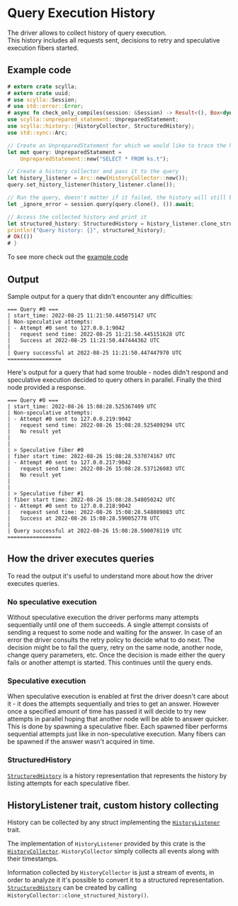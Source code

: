 # Query Execution History

The driver allows to collect history of query execution.\
This history includes all requests sent, decisions to retry and speculative execution fibers started.

## Example code

```rust
# extern crate scylla;
# extern crate uuid;
# use scylla::Session;
# use std::error::Error;
# async fn check_only_compiles(session: &Session) -> Result<(), Box<dyn Error>> {
use scylla::unprepared_statement::UnpreparedStatement;
use scylla::history::{HistoryCollector, StructuredHistory};
use std::sync::Arc;

// Create an UnpreparedStatement for which we would like to trace the history of its execution
let mut query: UnpreparedStatement =
    UnpreparedStatement::new("SELECT * FROM ks.t");

// Create a history collector and pass it to the query
let history_listener = Arc::new(HistoryCollector::new());
query.set_history_listener(history_listener.clone());

// Run the query, doesn't matter if it failed, the history will still be saved
let _ignore_error = session.query(query.clone(), ()).await;

// Access the collected history and print it
let structured_history: StructuredHistory = history_listener.clone_structured_history();
println!("Query history: {}", structured_history);
# Ok(())
# }
```
To see more check out the [example code](https://github.com/scylladb/scylla-rust-driver/blob/main/examples/query_history.rs)

## Output

Sample output for a query that didn't encounter any difficulties:
```none
=== Query #0 ===
| start_time: 2022-08-25 11:21:50.445075147 UTC
| Non-speculative attempts:
| - Attempt #0 sent to 127.0.0.1:9042
|   request send time: 2022-08-25 11:21:50.445151628 UTC
|   Success at 2022-08-25 11:21:50.447444362 UTC
|
| Query successful at 2022-08-25 11:21:50.447447970 UTC
=================
```

Here's output for a query that had some trouble - nodes didn't respond and speculative execution decided to query others in parallel.
Finally the third node provided a response.
```none
=== Query #0 ===
| start_time: 2022-08-26 15:08:28.525367409 UTC
| Non-speculative attempts:
| - Attempt #0 sent to 127.0.0.219:9042
|   request send time: 2022-08-26 15:08:28.525409294 UTC
|   No result yet
|
|
| > Speculative fiber #0
| fiber start time: 2022-08-26 15:08:28.537074167 UTC
| - Attempt #0 sent to 127.0.0.217:9042
|   request send time: 2022-08-26 15:08:28.537126083 UTC
|   No result yet
|
|
| > Speculative fiber #1
| fiber start time: 2022-08-26 15:08:28.548050242 UTC
| - Attempt #0 sent to 127.0.0.218:9042
|   request send time: 2022-08-26 15:08:28.548089083 UTC
|   Success at 2022-08-26 15:08:28.590052778 UTC
|
| Query successful at 2022-08-26 15:08:28.590078119 UTC
=================
```

## How the driver executes queries

To read the output it's useful to understand more about how the driver executes queries.

### No speculative execution
Without speculative execution the driver performs many attempts sequentially until one of them succeeds.
A single attempt consists of sending a request to some node and waiting for the answer.
In case of an error the driver consults the retry policy to decide what to do next.
The decision might be to fail the query, retry on the same node, another node, change query parameters, etc.
Once the decision is made either the query fails or another attempt is started. This continues until the query ends.

### Speculative execution
When speculative execution is enabled at first the driver doesn't care about it - it does the attempts sequentially and tries to get an answer.
However once a specified amount of time has passed it will decide to try new attempts in parallel
hoping that another node will be able to answer quicker.
This is done by spawning a speculative fiber. Each spawned fiber performs sequential attempts just like in non-speculative execution.
Many fibers can be spawned if the answer wasn't acquired in time.

### StructuredHistory
[`StructuredHistory`](https://docs.rs/scylla/latest/scylla/history/struct.StructuredHistory.html)
is a history representation that represents the history by listing attempts for each speculative fiber.

## HistoryListener trait, custom history collecting

History can be collected by any struct implementing the
[`HistoryListener`](https://docs.rs/scylla/latest/scylla/history/trait.HistoryListener.html) trait.

The implementation of `HistoryListener` provided by this crate is the
[`HistoryCollector`](https://docs.rs/scylla/latest/scylla/history/struct.HistoryCollector.html).
`HistoryCollector` simply collects all events along with their timestamps.

Information collected by `HistoryCollector` is just a stream of events, in order to analyze it it's possible
to convert it to a structured representation.
[`StructuredHistory`](https://docs.rs/scylla/latest/scylla/history/struct.StructuredHistory.html)
can be created by calling `HistoryCollector::clone_structured_history()`.

